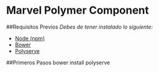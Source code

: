 # Marvel Polymer Component


##Requisitos Previos
*Debes de tener instalado lo siguiente:*

* [Node (npm)](https://nodejs.org/en/)
* [Bower](https://bower.io/)
* [Polyserve](https://www.npmjs.com/package/polyserve)

##Primeros Pasos
    bower install
    polyserve
